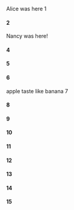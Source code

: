 Alice was here 1
#### 2
Nancy was here!
#### 4
#### 5
#### 6
apple taste like banana 7
#### 8
#### 9
#### 10
#### 11
#### 12
#### 13
#### 14
#### 15
